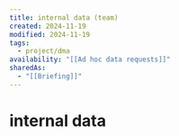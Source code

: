 ```yaml
---
title: internal data (team)
created: 2024-11-19
modified: 2024-11-19
tags:
  - project/dma
availability: "[[Ad hoc data requests]]"
sharedAs:
  - "[[Briefing]]"
---
```

# internal data
